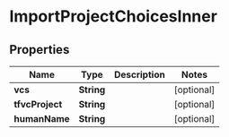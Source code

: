 

# ImportProjectChoicesInner


## Properties

| Name | Type | Description | Notes |
|------------ | ------------- | ------------- | -------------|
|**vcs** | **String** |  |  [optional] |
|**tfvcProject** | **String** |  |  [optional] |
|**humanName** | **String** |  |  [optional] |



